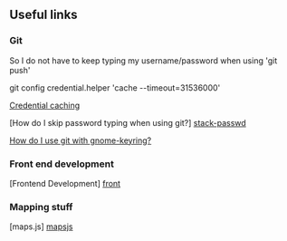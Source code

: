 
## Useful links

### Git

So I do not have to keep typing my username/password when using 'git push'

git config credential.helper 'cache --timeout=31536000'

[Credential caching][cred-cache]

[How do I skip password typing when using git?] [stack-passwd]

[How do I use git with gnome-keyring?][stack-gnome-git]

[cred-cache]: https://www.kernel.org/pub/software/scm/git/docs/v1.7.9/git-credential-cache.html#_examples
[stack-passwd]: http://stackoverflow.com/questions/5343068/is-there-a-way-to-skip-password-typing-when-using-https-github
[stack-gnome-git]: http://stackoverflow.com/questions/13385690/how-to-use-git-with-gnome-keyring-integration


### Front end development

[Frontend Development] [front]


[front]: https://gist.github.com/dypsilon/5819504


### Mapping stuff

[maps.js] [mapsjs]

[mapsjs]: http://www.mapsjs.com/intro.html

